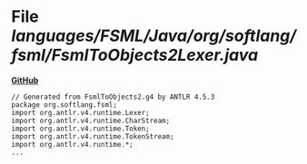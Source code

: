 # File _languages/FSML/Java/org/softlang/fsml/FsmlToObjects2Lexer.java_
**[GitHub](https://github.com/softlang/yas/blob/master/languages/FSML/Java/org/softlang/fsml/FsmlToObjects2Lexer.java)**
```
// Generated from FsmlToObjects2.g4 by ANTLR 4.5.3
package org.softlang.fsml;
import org.antlr.v4.runtime.Lexer;
import org.antlr.v4.runtime.CharStream;
import org.antlr.v4.runtime.Token;
import org.antlr.v4.runtime.TokenStream;
import org.antlr.v4.runtime.*;
...
```
